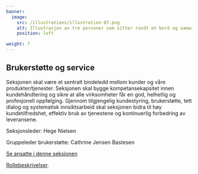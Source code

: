 ```yaml
---
banner:
  image:
    src: /illustrations/illustration-07.png
    alt: Illustrasjon av tre personer som sitter rundt et bord og samarbeider
    position: left

weight: 7
---
```


## Brukerstøtte og service

Seksjonen skal være et sentralt bindeledd mellom kunder og våre produkter/tjenester. Seksjonen skal bygge kompetansekapsitet innen kundehåndtering og sikre at alle virksomheter får en god, helhetlig og profesjonell oppfølging. Gjennom tilgjengelig kundestyring, brukerstøtte, tett dialog og systematisk innsiktsarbeid skal seksjonen bidra til høy kundetilfredshet, effektiv bruk av tjenestene og kontinuerlig forbedring av leveransene.

Seksjonsleder: Hege Nielsen

Gruppeleder brukerstøtte: Cathrine Jensen Bastesen

[Se ansatte i denne seksjonen](https://digdir.sharepoint.com/SitePages/Brukeropple.aspx)

[Rollebeskrivelser](https://digdir.sharepoint.com/sites/DigdirDGT/Delte%20dokumenter/Forms/AllItems.aspx?id=%2Fsites%2FDigdirDGT%2FDelte%20dokumenter%2FRollebeskrivelser%2C%20nye%2C%20Arbeidsomr%C3%A5de%2FRollebeskrivelser%20BOD%2FRoller%20i%20seksjon%20Brukerst%C3%B8tte&viewid=66522cde%2D546b%2D4465%2Dbdf3%2Df2b757ea02ff&csf=1&web=1&e=1ITt9x&CID=8cd3868c%2De123%2D4f1c%2D9de9%2Dca20254b5006&FolderCTID=0x0120004EA8294F9ADB674FAAB36A65F01170FF).
